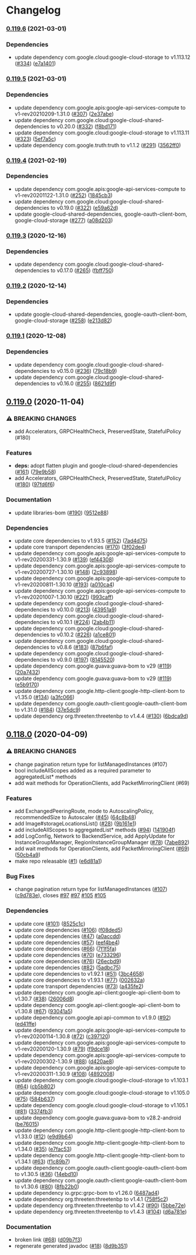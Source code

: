 # Changelog

### [0.119.6](https://www.github.com/googleapis/java-compute/compare/v0.119.5...v0.119.6) (2021-03-01)


### Dependencies

* update dependency com.google.cloud:google-cloud-storage to v1.113.12 ([#334](https://www.github.com/googleapis/java-compute/issues/334)) ([e7a1401](https://www.github.com/googleapis/java-compute/commit/e7a1401e81b91a11c29d344a1d323fd81da9357a))

### [0.119.5](https://www.github.com/googleapis/java-compute/compare/v0.119.4...v0.119.5) (2021-03-01)


### Dependencies

* update dependency com.google.apis:google-api-services-compute to v1-rev20210209-1.31.0 ([#307](https://www.github.com/googleapis/java-compute/issues/307)) ([2e37abe](https://www.github.com/googleapis/java-compute/commit/2e37abe6b77d474b5202500478e177ff42653510))
* update dependency com.google.cloud:google-cloud-shared-dependencies to v0.20.0 ([#332](https://www.github.com/googleapis/java-compute/issues/332)) ([f8bd171](https://www.github.com/googleapis/java-compute/commit/f8bd17118ce625167731b8132f68454cc30ac4f3))
* update dependency com.google.cloud:google-cloud-storage to v1.113.11 ([#323](https://www.github.com/googleapis/java-compute/issues/323)) ([5ef7a5c](https://www.github.com/googleapis/java-compute/commit/5ef7a5caa249118e1298a09be80604437d19ab36))
* update dependency com.google.truth:truth to v1.1.2 ([#291](https://www.github.com/googleapis/java-compute/issues/291)) ([3562ff0](https://www.github.com/googleapis/java-compute/commit/3562ff0f65a7aaf425f38562b6198d7b8583214f))

### [0.119.4](https://www.github.com/googleapis/java-compute/compare/v0.119.3...v0.119.4) (2021-02-19)


### Dependencies

* update dependency com.google.apis:google-api-services-compute to v1-rev20201122-1.31.0 ([#252](https://www.github.com/googleapis/java-compute/issues/252)) ([1845cb3](https://www.github.com/googleapis/java-compute/commit/1845cb31d19be86df58076a8b47bb2d452b95137))
* update dependency com.google.cloud:google-cloud-shared-dependencies to v0.19.0 ([#322](https://www.github.com/googleapis/java-compute/issues/322)) ([e59a62d](https://www.github.com/googleapis/java-compute/commit/e59a62d8e41fda437833ca7e1fe2fa35d2b8986e))
* update google-cloud-shared-dependencies, google-oauth-client-bom, google-cloud-storage ([#277](https://www.github.com/googleapis/java-compute/issues/277)) ([a08d203](https://www.github.com/googleapis/java-compute/commit/a08d2034865d694e7242cf1657d97de3671afc94))

### [0.119.3](https://www.github.com/googleapis/java-compute/compare/v0.119.2...v0.119.3) (2020-12-16)


### Dependencies

* update dependency com.google.cloud:google-cloud-shared-dependencies to v0.17.0 ([#265](https://www.github.com/googleapis/java-compute/issues/265)) ([fbff750](https://www.github.com/googleapis/java-compute/commit/fbff750a144b37d0febb66fac3cb4355a0e88a65))

### [0.119.2](https://www.github.com/googleapis/java-compute/compare/v0.119.1...v0.119.2) (2020-12-14)


### Dependencies

* update google-cloud-shared-dependencies, google-oauth-client-bom, google-cloud-storage ([#258](https://www.github.com/googleapis/java-compute/issues/258)) ([e213d82](https://www.github.com/googleapis/java-compute/commit/e213d8256236bf26aa3ef630348b0413fdfdb419))

### [0.119.1](https://www.github.com/googleapis/java-compute/compare/v0.119.0...v0.119.1) (2020-12-08)


### Dependencies

* update dependency com.google.cloud:google-cloud-shared-dependencies to v0.15.0 ([#236](https://www.github.com/googleapis/java-compute/issues/236)) ([79c18b9](https://www.github.com/googleapis/java-compute/commit/79c18b98245e1569995d40f12febbc8f23905a07))
* update dependency com.google.cloud:google-cloud-shared-dependencies to v0.16.0 ([#255](https://www.github.com/googleapis/java-compute/issues/255)) ([8621d9f](https://www.github.com/googleapis/java-compute/commit/8621d9ffd951f3c2385922a819d89cf272a0fe2e))

## [0.119.0](https://www.github.com/googleapis/java-compute/compare/v0.118.0...v0.119.0) (2020-11-04)


### ⚠ BREAKING CHANGES

* add Accelerators, GRPCHealthCheck, PreservedState, StatefulPolicy (#180)

### Features

* **deps:** adopt flatten plugin and google-cloud-shared-dependencies ([#161](https://www.github.com/googleapis/java-compute/issues/161)) ([79e9b58](https://www.github.com/googleapis/java-compute/commit/79e9b582f79164c2b519cecfdaed1165b18b70e8))
* add Accelerators, GRPCHealthCheck, PreservedState, StatefulPolicy ([#180](https://www.github.com/googleapis/java-compute/issues/180)) ([97fd6f6](https://www.github.com/googleapis/java-compute/commit/97fd6f60b68fd2bb6d6c00d180b80955e7621bf8))


### Documentation

* update libraries-bom ([#190](https://www.github.com/googleapis/java-compute/issues/190)) ([9512e88](https://www.github.com/googleapis/java-compute/commit/9512e88234a45bc184e2ef6274e00c3816cd0535))


### Dependencies

* update core dependencies to v1.93.5 ([#152](https://www.github.com/googleapis/java-compute/issues/152)) ([7ad4d75](https://www.github.com/googleapis/java-compute/commit/7ad4d753a98047282ba52e6f6c0f6a9ec24b9f30))
* update core transport dependencies ([#170](https://www.github.com/googleapis/java-compute/issues/170)) ([3f02de4](https://www.github.com/googleapis/java-compute/commit/3f02de4a0ea495fb7a6e3c269774e540e6f9667e))
* update dependency com.google.apis:google-api-services-compute to v1-rev20200331-1.30.9 ([#139](https://www.github.com/googleapis/java-compute/issues/139)) ([ef44308](https://www.github.com/googleapis/java-compute/commit/ef443088f3790e8ea8f56f7512127bf4307b9748))
* update dependency com.google.apis:google-api-services-compute to v1-rev20200727-1.30.10 ([#148](https://www.github.com/googleapis/java-compute/issues/148)) ([2c93898](https://www.github.com/googleapis/java-compute/commit/2c93898ea52604c714999b24fa74cc43fd58a112))
* update dependency com.google.apis:google-api-services-compute to v1-rev20200811-1.30.10 ([#193](https://www.github.com/googleapis/java-compute/issues/193)) ([a010ca4](https://www.github.com/googleapis/java-compute/commit/a010ca41e280448bdc0e6431489a6aeee3b29cd4))
* update dependency com.google.apis:google-api-services-compute to v1-rev20201007-1.30.10 ([#221](https://www.github.com/googleapis/java-compute/issues/221)) ([993caff](https://www.github.com/googleapis/java-compute/commit/993caff1ff63fa286394452f00401ff2518e4595))
* update dependency com.google.cloud:google-cloud-shared-dependencies to v0.10.0 ([#213](https://www.github.com/googleapis/java-compute/issues/213)) ([43951a9](https://www.github.com/googleapis/java-compute/commit/43951a9d0547c61930a5bdc983f319e5e7951d01))
* update dependency com.google.cloud:google-cloud-shared-dependencies to v0.10.1 ([#224](https://www.github.com/googleapis/java-compute/issues/224)) ([2ab4b11](https://www.github.com/googleapis/java-compute/commit/2ab4b112f9d4da84cd34058e69c2a7dd9646c148))
* update dependency com.google.cloud:google-cloud-shared-dependencies to v0.10.2 ([#226](https://www.github.com/googleapis/java-compute/issues/226)) ([a1ce801](https://www.github.com/googleapis/java-compute/commit/a1ce801fe6b2dcda86355caf79467023b430cea8))
* update dependency com.google.cloud:google-cloud-shared-dependencies to v0.8.6 ([#183](https://www.github.com/googleapis/java-compute/issues/183)) ([87b6faf](https://www.github.com/googleapis/java-compute/commit/87b6faf92be991365c190cb3067ecb184bf0c0a1))
* update dependency com.google.cloud:google-cloud-shared-dependencies to v0.9.0 ([#197](https://www.github.com/googleapis/java-compute/issues/197)) ([8145520](https://www.github.com/googleapis/java-compute/commit/81455209a42016a2d09f67d4b7c09157db11d828))
* update dependency com.google.guava:guava-bom to v29 ([#119](https://www.github.com/googleapis/java-compute/issues/119)) ([20a7432](https://www.github.com/googleapis/java-compute/commit/20a7432b25c93f6d027eb5bb20baedc6cb3e6a0b))
* update dependency com.google.guava:guava-bom to v29 ([#119](https://www.github.com/googleapis/java-compute/issues/119)) ([e5b9170](https://www.github.com/googleapis/java-compute/commit/e5b9170ad3d746a9cd724b0a7e3f69b8ebde6c67))
* update dependency com.google.http-client:google-http-client-bom to v1.35.0 ([#134](https://www.github.com/googleapis/java-compute/issues/134)) ([a3fc066](https://www.github.com/googleapis/java-compute/commit/a3fc0668aedef440e1931ef568d8237e3903bd74))
* update dependency com.google.oauth-client:google-oauth-client-bom to v1.31.0 ([#184](https://www.github.com/googleapis/java-compute/issues/184)) ([37e5dc9](https://www.github.com/googleapis/java-compute/commit/37e5dc99619062164b35dd71986be083990a2e93))
* update dependency org.threeten:threetenbp to v1.4.4 ([#130](https://www.github.com/googleapis/java-compute/issues/130)) ([6bdca9d](https://www.github.com/googleapis/java-compute/commit/6bdca9d50bed44e0ec985b9556372f1675f09bea))

## [0.118.0](https://www.github.com/googleapis/java-compute/compare/0.117.0...v0.118.0) (2020-04-09)


### ⚠ BREAKING CHANGES

* change pagination return type for listManagedInstances (#107)
* bool includeAllScopes added as a required parameter to aggregatedList* methods
* add wait methods for OperationClients, add PacketMirroringClient (#69)

### Features

* add ExchangedPeeringRoute, mode to AutoscalingPolicy, recommendedSize to Autoscaler ([#45](https://www.github.com/googleapis/java-compute/issues/45)) ([64c8b48](https://www.github.com/googleapis/java-compute/commit/64c8b48b84e19a6217cc2869a2cb7bb360b317c5))
* add Image#storageLocationsList() ([#28](https://www.github.com/googleapis/java-compute/issues/28)) ([9b161e1](https://www.github.com/googleapis/java-compute/commit/9b161e1bd40bb77fcdf2c8902b8c7a52328a91af))
* add includeAllScopes to aggregatedList* methods ([#94](https://www.github.com/googleapis/java-compute/issues/94)) ([141904f](https://www.github.com/googleapis/java-compute/commit/141904f5833401b99442e5e3b347a589389861c2))
* add LogConfig, Network to BackendService, add ApplyUpdate for InstanceGroupManager, RegionInstanceGroupManager ([#78](https://www.github.com/googleapis/java-compute/issues/78)) ([7abe892](https://www.github.com/googleapis/java-compute/commit/7abe89228087a6a5bc88e591e04bcc2e5ee68149))
* add wait methods for OperationClients, add PacketMirroringClient ([#69](https://www.github.com/googleapis/java-compute/issues/69)) ([50cb4a9](https://www.github.com/googleapis/java-compute/commit/50cb4a98cb36fcd3bf4bdd5d16ab17f9d391bf98))
* make repo releasable ([#1](https://www.github.com/googleapis/java-compute/issues/1)) ([e6d81a1](https://www.github.com/googleapis/java-compute/commit/e6d81a11c2b51d9f4f3a5a2a357fc26fdd3b0004))


### Bug Fixes

* change pagination return type for listManagedInstances ([#107](https://www.github.com/googleapis/java-compute/issues/107)) ([c9d783e](https://www.github.com/googleapis/java-compute/commit/c9d783efcb721445235dc496ffd83d37c43a2403)), closes [#97](https://www.github.com/googleapis/java-compute/issues/97) [#97](https://www.github.com/googleapis/java-compute/issues/97) [#105](https://www.github.com/googleapis/java-compute/issues/105) [#105](https://www.github.com/googleapis/java-compute/issues/105)


### Dependencies

* update core ([#101](https://www.github.com/googleapis/java-compute/issues/101)) ([8525c1c](https://www.github.com/googleapis/java-compute/commit/8525c1c0453fda71cda2b61bb6b0e915d20ee504))
* update core dependencies ([#106](https://www.github.com/googleapis/java-compute/issues/106)) ([f08ded5](https://www.github.com/googleapis/java-compute/commit/f08ded51fc90992ea2a04a0cc3b7f252c522bbe7))
* update core dependencies ([#47](https://www.github.com/googleapis/java-compute/issues/47)) ([a0accdd](https://www.github.com/googleapis/java-compute/commit/a0accddc4f08e734acf9cd0fdf568f08ae5d562e))
* update core dependencies ([#57](https://www.github.com/googleapis/java-compute/issues/57)) ([eef4be4](https://www.github.com/googleapis/java-compute/commit/eef4be45430aa9eec506b610b2a396a74dbc41ce))
* update core dependencies ([#66](https://www.github.com/googleapis/java-compute/issues/66)) ([7f1f5fa](https://www.github.com/googleapis/java-compute/commit/7f1f5fab6013c254a7502369182aed90e27b7794))
* update core dependencies ([#70](https://www.github.com/googleapis/java-compute/issues/70)) ([e733296](https://www.github.com/googleapis/java-compute/commit/e73329610530dca8b61945be6ed7701a4ceaaa8b))
* update core dependencies ([#76](https://www.github.com/googleapis/java-compute/issues/76)) ([26ecbd9](https://www.github.com/googleapis/java-compute/commit/26ecbd9929954538c60e7d07251c30a3081f0711))
* update core dependencies ([#82](https://www.github.com/googleapis/java-compute/issues/82)) ([5adbc75](https://www.github.com/googleapis/java-compute/commit/5adbc75ecdd37d78e1f960071419c34cdc3f0941))
* update core dependencies to v1.92.1 ([#51](https://www.github.com/googleapis/java-compute/issues/51)) ([3bc4658](https://www.github.com/googleapis/java-compute/commit/3bc4658f24dafc2452a3661035e326a09d4bb864))
* update core dependencies to v1.93.1 ([#77](https://www.github.com/googleapis/java-compute/issues/77)) ([002632a](https://www.github.com/googleapis/java-compute/commit/002632addcbf45509492664347c6cccf806ac854))
* update core transport dependencies ([#73](https://www.github.com/googleapis/java-compute/issues/73)) ([a435fe2](https://www.github.com/googleapis/java-compute/commit/a435fe2b7ef4f77ec1539af94085366bb2785eaf))
* update dependency com.google.api-client:google-api-client-bom to v1.30.7 ([#38](https://www.github.com/googleapis/java-compute/issues/38)) ([26006d8](https://www.github.com/googleapis/java-compute/commit/26006d8d6b071df9f98e73f8ec98cfd7028c3242))
* update dependency com.google.api-client:google-api-client-bom to v1.30.8 ([#67](https://www.github.com/googleapis/java-compute/issues/67)) ([93041a5](https://www.github.com/googleapis/java-compute/commit/93041a581cd44b23afb085962b3eb56e9b34051b))
* update dependency com.google.api:api-common to v1.9.0 ([#92](https://www.github.com/googleapis/java-compute/issues/92)) ([ed41ffe](https://www.github.com/googleapis/java-compute/commit/ed41ffedcd1a26707e3c33346cf50f111441cb81))
* update dependency com.google.apis:google-api-services-compute to v1-rev20200114-1.30.8 ([#72](https://www.github.com/googleapis/java-compute/issues/72)) ([c397120](https://www.github.com/googleapis/java-compute/commit/c397120efc6e84c71bf8c76ce18888afd61fca14))
* update dependency com.google.apis:google-api-services-compute to v1-rev20200120-1.30.9 ([#79](https://www.github.com/googleapis/java-compute/issues/79)) ([f9dce18](https://www.github.com/googleapis/java-compute/commit/f9dce18fa61f808dc71e29f2e6b689303ac0b60e))
* update dependency com.google.apis:google-api-services-compute to v1-rev20200302-1.30.9 ([#88](https://www.github.com/googleapis/java-compute/issues/88)) ([d420ae8](https://www.github.com/googleapis/java-compute/commit/d420ae820477a89a4879158f3d3e58b6dc2e0f8c))
* update dependency com.google.apis:google-api-services-compute to v1-rev20200311-1.30.9 ([#108](https://www.github.com/googleapis/java-compute/issues/108)) ([4892008](https://www.github.com/googleapis/java-compute/commit/48920086e8c5e28624147cb9cda8e3e1a4b1820e))
* update dependency com.google.cloud:google-cloud-storage to v1.103.1 ([#64](https://www.github.com/googleapis/java-compute/issues/64)) ([cb5b802](https://www.github.com/googleapis/java-compute/commit/cb5b80262b143a788030e22856734128bb64a95e))
* update dependency com.google.cloud:google-cloud-storage to v1.105.0 ([#75](https://www.github.com/googleapis/java-compute/issues/75)) ([584b637](https://www.github.com/googleapis/java-compute/commit/584b6371773190053963d4423ff11a7cdb3d9bad))
* update dependency com.google.cloud:google-cloud-storage to v1.105.1 ([#81](https://www.github.com/googleapis/java-compute/issues/81)) ([3374fb3](https://www.github.com/googleapis/java-compute/commit/3374fb3eccd5634e462d0d22013616b2a6f8c76a))
* update dependency com.google.guava:guava-bom to v28.2-android ([be76015](https://www.github.com/googleapis/java-compute/commit/be7601584804383521eaff2f4fbc8fa787852567))
* update dependency com.google.http-client:google-http-client-bom to v1.33.0 ([#12](https://www.github.com/googleapis/java-compute/issues/12)) ([e9d9b64](https://www.github.com/googleapis/java-compute/commit/e9d9b64d49d821cd87a0ae8ae0c932b9ff067e2a))
* update dependency com.google.http-client:google-http-client-bom to v1.34.0 ([#35](https://www.github.com/googleapis/java-compute/issues/35)) ([e7fac53](https://www.github.com/googleapis/java-compute/commit/e7fac535b070cf1ac49698ef9cc229bc1b46e9aa))
* update dependency com.google.http-client:google-http-client-bom to v1.34.1 ([#63](https://www.github.com/googleapis/java-compute/issues/63)) ([f1c89b7](https://www.github.com/googleapis/java-compute/commit/f1c89b78539f8d10ff046c26e5ec6cd324511ae3))
* update dependency com.google.oauth-client:google-oauth-client-bom to v1.30.5 ([#36](https://www.github.com/googleapis/java-compute/issues/36)) ([14ebd10](https://www.github.com/googleapis/java-compute/commit/14ebd1023261c424c54303d680a1555b1bb1c104))
* update dependency com.google.oauth-client:google-oauth-client-bom to v1.30.6 ([#80](https://www.github.com/googleapis/java-compute/issues/80)) ([8fb22b0](https://www.github.com/googleapis/java-compute/commit/8fb22b06d922e1fea4896ee6233ac2c8bfdd5554))
* update dependency io.grpc:grpc-bom to v1.26.0 ([6487ad4](https://www.github.com/googleapis/java-compute/commit/6487ad4586ddd3233e2e62fbf559dfcb8cc60351))
* update dependency org.threeten:threetenbp to v1.4.1 ([758f5c2](https://www.github.com/googleapis/java-compute/commit/758f5c2a2f08024c2f2671cffd0ad3314e41126f))
* update dependency org.threeten:threetenbp to v1.4.2 ([#90](https://www.github.com/googleapis/java-compute/issues/90)) ([5bbe72e](https://www.github.com/googleapis/java-compute/commit/5bbe72e31550f6c897ad983f6dc69945bfaaca63))
* update dependency org.threeten:threetenbp to v1.4.3 ([#104](https://www.github.com/googleapis/java-compute/issues/104)) ([d6a781e](https://www.github.com/googleapis/java-compute/commit/d6a781e48bfd8d520110ebaa432033cf77d1f5d9))


### Documentation

* broken link ([#68](https://www.github.com/googleapis/java-compute/issues/68)) ([d09b7f3](https://www.github.com/googleapis/java-compute/commit/d09b7f322f81e5e12e8682ba5cd1aaba077a9e88))
* regenerate generated javadoc ([#18](https://www.github.com/googleapis/java-compute/issues/18)) ([8d9b351](https://www.github.com/googleapis/java-compute/commit/8d9b351f37fa5416b09d21bbf234e5af628c746f))
